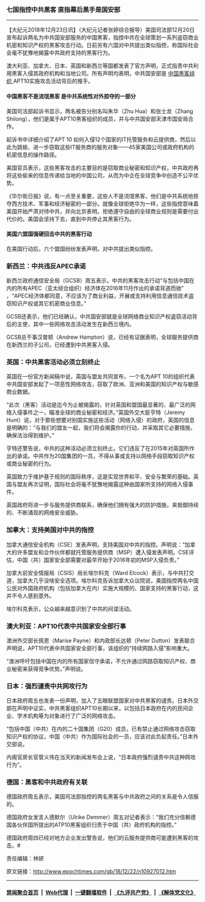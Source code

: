 ### 七国指控中共黑客 直指幕后黑手是国安部
------------------------

<p>
 【大纪元2018年12月23日讯】（大纪元记者张婷综合报导）美国司法部12月20日宣布起诉两名为中共国安部服务的中国黑客，指控中共在全球策划一系列盗窃商业机密和知识产权的黑客攻击行动。日前另有六国对中共提出类似指控，称国际社会会毫不犹豫地揭露中共政府支持的黑客行为。
</p>
<p>
 澳大利亚、加拿大、日本、英国和新西兰等国都发表了官方声明，正式指责中共利用黑客入侵其政府机构和当地公司。所有声明均表明，中共国安部是
 <a href="http://www.epochtimes.com/gb/tag/%E4%B8%AD%E5%9B%BD%E9%BB%91%E5%AE%A2%E7%BB%84%E7%BB%87.html">
  中国黑客组织
 </a>
 APT10实施攻击活动背后的推手。
</p>
<h4>
 中国黑客不是流氓黑客 是中共系统性对外掠夺的一部分
</h4>
<p>
 美国司法部起诉书显示，两名被告分别名叫朱华（Zhu Hua）和张士龙（Zhang Shilong），他们是属于APT10黑客组织的成员，并与中共国安部天津市国安局合作。
</p>
<p>
 起诉书中详细介绍了APT 10 如何入侵12个国家的IT托管服务和云提供商，然后以此为跳板、进一步窃取这些IT服务商的服务对象——45家美国公司或政府机构的机密信息的操作路径。
</p>
<p>
 美国官员表示，这些黑客攻击的主要目的是窃取商业秘密和知识产权，中共政府再将这些偷来的信息传递给当地的中国公司，从而为中企在全球竞争中创造不公平优势。
</p>
<p>
 《华尔街日报》说，有一点至关重要，这些人不是流氓黑客，他们是中共系统地掠夺西方技术、军事和经济秘密的一部分。就像全球拒绝华为一样，这些指控意味着美国开始严肃对待中共，并向北京表明，拒绝遵守自由的全球商业规则是需要付出代价的。美国会坚持下去，直到中共停止其黑客行为。
</p>
<h4>
 美国六盟国强硬回击中共的黑客行动
</h4>
<p>
 在美国行动后，六个盟国纷纷发表声明，对中共提出类似指控。
</p>
<h3>
 新西兰：中共违反APEC承诺
</h3>
<p>
 新西兰政府通信安全局（GCSB）周五表示，中共的黑客攻击行动“与包括中国在内的所有APEC（亚太经合组织）经济体在2016年11月作出的承诺背道而驰” ，“APEC经济体都同意，不应该为了商业利益，开展或支持利用信息通信技术盗窃知识产权或其它机密商业信息。”
</p>
<p>
 GCSB还表示，他们已经确认，中共国安部就是全球网络商业知识产权盗窃活动背后的主使，其中一些网络攻击活动发生在新西兰境内。
</p>
<p>
 GCSB总干事汉普顿（Andrew Hampton）说，已经有证据表明，全球服务提供商在新西兰的子公司，已经遭到中共黑客入侵。
</p>
<h3>
 英国：中共黑客活动必须立刻终止
</h3>
<p>
 英国在一份官方新闻稿中说，英国与盟友共同宣布，一个名为APT 10的组织代表中共国安部发起了一项恶性网络攻击，窃取了欧洲、亚洲和美国的知识产权与敏感商业数据。
</p>
<p>
 “此次（黑客）活动是迄今为止被揭露的，针对英国和盟国最显著的、最广泛的网络入侵事件之一，瞄准全球的商业秘密和经济。”英国外交大臣亨特（Jeremy Hunt）说，对于那些想要对别国实施这些活动（网络入侵）的政府，英国的信息是明确的：“与我们的盟友一起，我们将会揭露你的行动，并采取其它必要措施，确保法治得到维护。”
</p>
<p>
 亨特还警告说，中共的这种活动必须立刻终止。它们违反了在2015年对英国所作出的承诺。中共作为20国集团的一员，不得从事或支持以网络手段窃取知识产权或商业秘密的行为。
</p>
<p>
 英国致力于维护基于规则的国际秩序，这是实现世界和平、安全与繁荣的基础。英国与盟友再次证明，国际社会将毫不犹豫地揭露这种由国家所支持的网络入侵事件。
</p>
<p>
 英国政府将进一步与服务提供商联系，确保他们拥有强大的防护措施，来抵御持续的、不断涌现的网络安全威胁。
</p>
<h3>
 加拿大：支持美国对中共的指控
</h3>
<p>
 加拿大通信安全机构（CSE）发表声明，支持美国对中共的指控。声明说：“加拿大的许多盟友和合作伙伴都就托管服务提供商（MSP）遭入侵发表声明。CSE评估，中国（共）国家安全部需要对最早开始于2016年初的MSP入侵负责。”
</p>
<p>
 加拿大前安全情报局（CSIS）局长埃尔科克（Ward Elcock）表示，与中共打交道，加拿大几乎没啥安全选项。埃尔科克告诉加拿大众议院说，美国指控两名中国公民对外国政府机构（包括加拿大在内）实施大规模的、国家支持的黑客行动，这并不令人感到意外。
</p>
<p>
 埃尔科克表示，公众越来越意识到了中共的间谍活动。
</p>
<h3>
 澳大利亚：APT10代表中共国家安全部行事
</h3>
<p>
 澳洲外交部长佩恩（Marise Payne）和内政部长达顿（Peter Dutton）发表联合声明说，APT10代表中共国家安全部行事，该组织的“持续网路入侵”影响重大。
</p>
<p>
 “澳洲呼吁包括中国在内的所有国家信守承诺，不允许通过网路窃取知识产权、商业秘密来获得竞争优势。”声明说。
</p>
<h3>
 日本：强烈谴责中共网攻行为
</h3>
<p>
 日本政府周五也发表一份声明，加入了五眼联盟国家对中共黑客的谴责。日本外交部在声明中证实，中共黑客组织APT10长期以来，以包括日本政府在内的民间企业、学术机构等为对象进行了广泛的网络攻击。
</p>
<p>
 “包括中国（中共）在内的二十国集团（G20）成员，已有禁止通过网络攻击窃取知识产权的协议，中国（中共）作为国际社会的一员，应该对此负起责任。”日本外交部说。
</p>
<p>
 内阁官房长官菅义伟在当天的新闻发布会上说，“日本政府强烈谴责中共这种网攻行为”。
</p>
<h3>
 德国：黑客和中共政府有关联
</h3>
<p>
 德国政府周五表示，美国司法部指控的两名黑客与中共政府之间的关系是令人信服的。
</p>
<p>
 德国政府女发言人德默尔（Ulrike Demmer）周五对记者表示：“我们充分信赖德国各伙伴国所提出的ATP10黑客组织归责于中国（共）政府机构的指控。”
</p>
<p>
 德国政府周四已经对地方企业发出警告说，他们的云服务提供商可能遭到黑客的攻击。#
</p>
<p>
 责任编辑：林妍
</p>

原文链接：http://www.epochtimes.com/gb/18/12/22/n10927012.htm


------------------------
#### [禁闻聚合首页](https://github.com/gfw-breaker/banned-news/blob/master/README.md) &nbsp;|&nbsp; [Web代理](https://github.com/gfw-breaker/open-proxy/blob/master/README.md) &nbsp;|&nbsp; [一键翻墙软件](https://github.com/gfw-breaker/nogfw/blob/master/README.md) &nbsp;|&nbsp; [《九评共产党》](https://github.com/gfw-breaker/9ping.md/blob/master/README.md#九评之一评共产党是什么) &nbsp;|&nbsp; [《解体党文化》](https://github.com/gfw-breaker/jtdwh.md/blob/master/README.md#绪论)